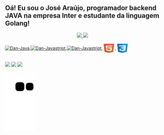 ## Oá! Eu sou o José Araújo, programador backend JAVA na empresa Inter e estudante da linguagem Golang!
<div align="center">
  <a href="https://github.com/odanaraujo">
  <img height="180em" src="https://github-readme-stats.vercel.app/api?username=odanaraujo&show_icons=true&theme=dracula&include_all_commits=true&count_private=true"/>
  <img height="180em" src="https://github-readme-stats.vercel.app/api/top-langs/?username=odanaraujo&layout=compact&langs_count=7&theme=dracula"/>
</div>
<div style="display: inline_block"><br>
  <img align="center" alt="Dan-Java" height="30" width="40" 
       src="https://raw.githubusercontent.com/jmnote/z-icons/master/svg/java.svg">  
  <img align="center" alt="Dan-Javastript" height="30" width="40" 
       src="https://raw.githubusercontent.com/jmnote/z-icons/master/svg/javascript.svg">
  <img align="center" alt="Dan-Javastript" height="30" width="40" 
       src="https://raw.githubusercontent.com/jmnote/z-icons/master/svg/csharp.svg">
  <img align="center" alt="Dan-HTML" height="30" width="40"
       src="https://raw.githubusercontent.com/devicons/devicon/master/icons/html5/html5-original.svg">
  <img align="center" alt="Dan-CSS" height="30" width="40"
       src="https://raw.githubusercontent.com/devicons/devicon/master/icons/css3/css3-original.svg">  
</div>
  
  ##
 
<div> 
  <a href="https://instagram.com/odanaraujoo" target="_blank"><img src="https://img.shields.io/badge/-Instagram-%23E4405F?style=for-the-badge&logo=instagram&logoColor=white" target="_blank"></a>  
  <a href = "mailto:dansa.rectech@gmail.com"><img src="https://img.shields.io/badge/-Gmail-%23333?style=for-the-badge&logo=gmail&logoColor=white" target="_blank"></a>
  <a href="https://www.linkedin.com/in/jose-aderivan" target="_blank"><img src="https://img.shields.io/badge/-LinkedIn-%230077B5?style=for-the-badge&logo=linkedin&logoColor=white" target="_blank"></a> 
 
  ![Snake animation](https://github.com/rafaballerini/rafaballerini/blob/output/github-contribution-grid-snake.svg)
 
</div>
